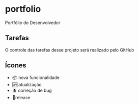 # portfolio

Portfólio do Desenvolvedor

## Tarefas

O controle das tarefas desse projeto será realizado pelo GitHub

## Ícones
- :package: nova funcionalidade
- :up: atualização
- :beetle: correção de bug
- :checkered_flag:release